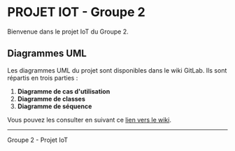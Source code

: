 # PROJET IOT - Groupe 2

Bienvenue dans le projet IoT du Groupe 2.

## Diagrammes UML

Les diagrammes UML du projet sont disponibles dans le wiki GitLab. Ils sont répartis en trois parties :

1. **Diagramme de cas d'utilisation**
2. **Diagramme de classes**
3. **Diagramme de séquence**

Vous pouvez les consulter en suivant ce [lien vers le wiki](https://gitlab.com/cielufair2/iot-project/-/wikis/PROJET-IOT-groupe2).

---
Groupe 2 - Projet IoT
